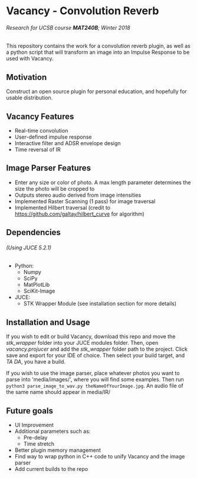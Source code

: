 # Vacancy - Convolution Reverb
###### Research for UCSB course **MAT240B**; Winter 2018
This repository contains the work for a convolution reverb plugin, as well as a python script that will transform an image into an Impulse Response to be used with Vacancy.

## Motivation
Construct an open source plugin for personal education, and hopefully for usable distribution.

## Vacancy Features
- Real-time convolution
- User-defined impulse response
- Interactive filter and ADSR envelope design
- Time reversal of IR

## Image Parser Features
- Enter any size or color of photo. A max length parameter determines the size the photo will be cropped to
- Outputs stereo audio derived from image intensities
- Implemented Raster Scanning (1 pass) for image traversal
- Implemented Hilbert traversal (credit to https://github.com/galtay/hilbert_curve for algorithm)

## Dependencies
###### (Using JUCE 5.2.1)
- Python:
  - Numpy
  - SciPy
  - MatPlotLib
  - SciKit-Image
- JUCE:
  - STK Wrapper Module
(see installation section for more details)
  
## Installation and Usage
If you wish to edit or build Vacancy, download this repo and move the *stk_wrapper* folder into your JUCE modules folder. Then, open *vacancy.projucer* and add the *stk_wrapper* folder path to the project. Click save and export for your IDE of choice. Then select your build target, and *TA DA*, you have a build.

If you wish to use the image parser, place whatever photos you want to parse into 'media/images/', where you will find some examples. Then run `python3 parse_image_to_wav.py theNameOfYourImage.jpg`. An audio file of the same name should appear in 
  media/IR/
  
 ## Future goals
- UI Improvement
- Additional parameters such as:
  - Pre-delay
  - Time stretch
- Better plugin memory management
- Find way to wrap python in C++ code to unify Vacancy and the image parser
- Add current builds to the repo
